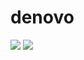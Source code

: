 # denovo



<img src="https://img.shields.io/badge/HTML5-E34F26?style=for-the-badge&logo=React&logoColor=white"> <img src="https://img.shields.io/badge/React-61DAFB?style=for-the-badge&logo=React&logoColor=white">
